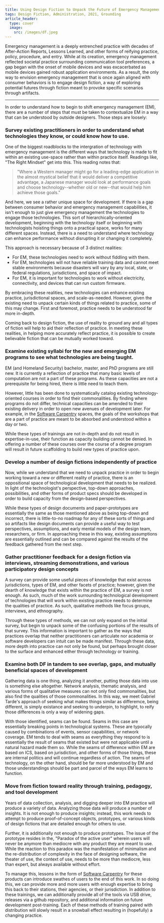 ```yaml
---
title: Using Design Fiction to Unpack the Future of Emergency Management
tags: Design Fiction, Administration, 2021, Grounding
article_header:
  type: cover
  image:
    src: /images/df.jpeg
---
```


Emergency management is a deeply entrenched practice with decades of After-Action Reports, Lessons Learned, and other forms of reifying practice, policy, procedure, and entry. While at its creation, emergency management reflected societal practice surrounding communication tool preferences, a gap began with the onset of mobile devices and was excacerbated as mobile devices gained robust application environments. As a result, the only way to envision emergency management that is once again aligned with consumer behaviors is to engage design fiction, a way of exploring potential futures through fiction meant to provoke specific scenarios through artifacts.

---

In order to understand how to begin to shift emergency management (EM), there are a number of steps that must be taken to contextualize EM in a way that can be understood by outside designers. Those steps are loosely: 

### Survey existing practitioners in order to understand what technologies they know, or could know how to use.

One of the biggest roadblocks to the intergration of technology with emergency management is the different ways that technology is made to fit within an existing use-space rather than within practice itself. Readings like, "The Right Mindset" get into this. This reading notes that: 

  > "Where a Western manager might go for a leading-edge application in the almost mystical belief that it would deliver a competitive advantage, a Japanese manager would look at performance goals and choose technology--whether old or new--that would help him achieve those goals."

And here, we see a rather unique space for development. If there is a gap between consumer behavior and emergency management capabilities, it isn't enough to just give emergency management the technologies to engage those technologies. This sort of hierarchically-oriented development, beginning with the technology itself or beginning with technologists hoisting things onto a practical space, works for many different spaces. Instead, there is a need to understand where technology can enhance performance without disrupting it or changing it completely. 

This approach is necessary because of 3 distinct realities: 

  * For EM, these technologies need to work without fiddling with them. 
  * For EM, technologies will not have reliable training data and cannot meet stable environments because disasters will vary by any local, state, or federal regulations, jurisdictions, and space of impact.
  * For EM, it is important for technologies to work without electricity, connectivity, and devices that can run custom firmware.

By embracing these realities, new technologies can enhance existing practice, jurisdictional spaces, and scale-as-needed. However, given the existing need to unpack certain kinds of things related to practice, some of this may change. First and foremost, practice needs to be understood far more in-depth. 

Coming back to design fiction, the use of reality to ground any and all types of fiction will help to aid their reflection of practice. In meeting these realities, in helping more accurately reflect practice, it is possible to create believable fiction that can be mutually worked toward. 

### Examine existing syllabi for the new and emerging EM programs to see what technologies are being taught. 

EM (and Homeland Security) bachelor, master, and PhD programs are still new. It is currently a reflection of practice that many basic levels of computation are not a part of these programs. As these capacities are not a prerequisite for being hired, there is little need to teach them. 

However, little has been done to systematically catalog existing technology-oriented courses in order to find their commonalities. By finding where programs do not differ, technical capacities can be amended to their existing delivery in order to open new avenues of development later. For example, in the [Software Carpentry](https://software-carpentry.org/) spaces, the goals of the workshops that are a part of practice are meant to be absorbed and understood within a day or two. 

While these types of trainings are not in-depth and do not result in expertise-in-use, their function as capacity building cannot be denied. In offering a number of these courses over the course of a degree program will result in future scaffolding to build new types of practice upon. 

### Develop a number of design fictions independently of practice

Now, while we understand that we need to unpack practice in order to begin working toward a new or different reality of practice, there is an oppositional space of technological development that needs to be realized. In light of the technologist's perspective, top-down approaches, possibilities, and other forms of product specs should be developed in order to build capacity from the design-based perspectives. 

While these types of design documents and paper-prototypes are essentially the same as those mentioned above as being top-down and incorrect, there is little-to-no roadmap for any of these sorts of things and so artifacts like design documents can provide a useful way to test perspectives, assumptions, and early mental models of the design team, researchers, or firm. In approaching these in this way, existing assumptions are essentially outlined and can be compared against the results of the feedback gathered from the next step. 

### Gather practitioner feedback for a design fiction via interviews, streaming demonstrations, and various participatory design concepts 

A survey can provide some useful pieces of knowledge that exist across jurisdictions, types of EM, and other facets of practice; however, given the dearth of knowledge that exists within the practice of EM, a survey is not enough. As such, much of the work surrounding technological development of technologies that will work within existing practice needs to determine the qualities of practice. As such, qualitative methods like focus groups, interviews, and ethnography. 

Through these types of methods, we can not only expand on the initial survey, but begin to unpack some of the confusing portions of the results of that survey. This information is important to gather as the ways that practices overlap that neither practitioners can articulate nor academia or software developers can intuit can be made manifest. Through these data, more depth into practice can not only be found, but perhaps brought closer to the surface and enhanced either through technology or training. 


### Examine both DF in tandem to see overlap, gaps, and mutually beneficial spaces of development

Gathering data is one thing, analyzing it another, putting those data into use is something else altogether. Network analysis, thematic analysis, and various forms of qualitative measures can not only find commonalities, but also find the qualities of those commonalities. In this way, we meet Gabriel Tarde's approach of seeking what makes things similar as differemce, being different, is simply existance and seeking to underpin, to highlight, to reify those differences is only a way of widening gaps. 

With those identified, seams can be found. Seams in this case are essentially breaking points in technological systems. These are typocally caused by combinations of events, sensor capabilities, or network coverage. EM tends to deal with seams as everything they respond to is essentially the result of seams that existed but were not applicable until a natural hazard made them so. While the seams of difference within EM are based on ICS, based on jurisdiction, and other forms of those things, these are internal politics and will continue regardless of action. The seams of technology, on the other hand, should be far more understood by EM and those understandings should be part and parcel of the ways EM learns to function.

### Move from fiction toward reality through training, pedagogy, and tool development

Years of data collection, analysis, and digging deeper into EM practice will produce a variety of data. Analyzing those data will produce a number of insights. It is not enough to produce insights; instead, this work needs to attempt to produce proof-of-concept objects, prototypes, or various kinds of design fictions that are detailed enough for others to use. 

Further, it is additionally not enough to produce prototypes. The issue of the prototype resides in the, "Paradox of the active user" wherein users will never be anymore than mediocre with any product they are meant to use. While the reaction to this paradox was the manifestation of minimalism and the re-distribution of complexity in the face of designing software, the theater of use, the context of use, needs to be more than mediocre, less than expert, but always available without effort.

To manage this, lessons in the form of [Software Carpentry](https://software-carpentry.org/) for these products can introduce swathes of users to the end of this work. In so doing this, we can provide more and more users with enough expertise to bring this back to their stations, their agencies, or their jurisdiction. In addition to these trainings, we can additionally provide all of the tools via USB drive, releases via a github repository, and additional information on future development post-training. Each of these methods of training paired with distribution will slowly result in a snowball effect resulting in (hopefully) a changing practice.

